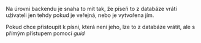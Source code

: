 Na úrovni backendu je snaha to mít tak, že píseň to z databáze vrátí uživateli jen tehdy pokud je veřejná, nebo je vytvořena jím.

Pokud chce přistoupit k písni, která není jeho, lze to z databáze vrátit, ale s přímým přístupem pomocí _guid_